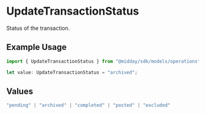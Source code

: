 # UpdateTransactionStatus

Status of the transaction.

## Example Usage

```typescript
import { UpdateTransactionStatus } from "@midday/sdk/models/operations";

let value: UpdateTransactionStatus = "archived";
```

## Values

```typescript
"pending" | "archived" | "completed" | "posted" | "excluded"
```